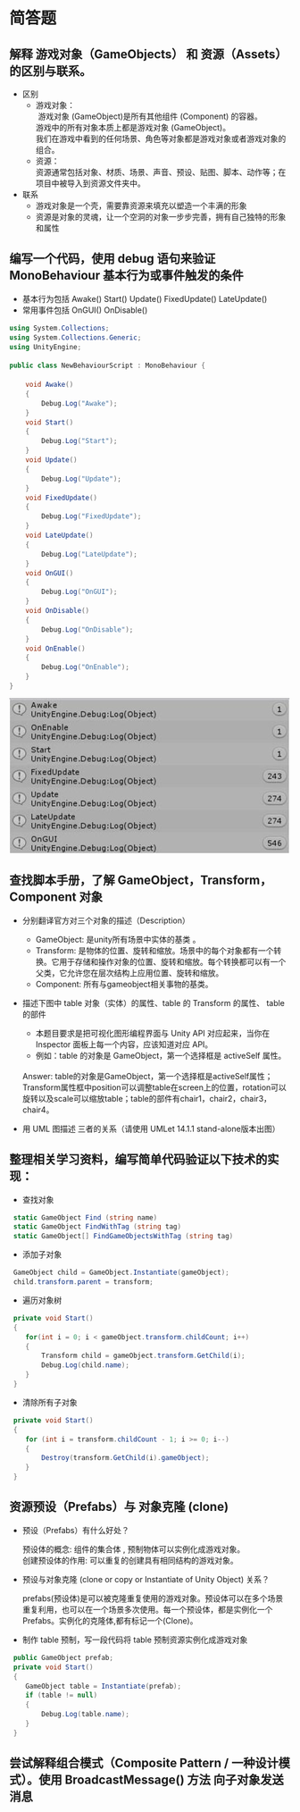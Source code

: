 
# 简答题

## 解释 游戏对象（GameObjects） 和 资源（Assets）的区别与联系。

- 区别
	- 游戏对象：<br />
  游戏对象 (GameObject)是所有其他组件 (Component) 的容器。<br/>
  游戏中的所有对象本质上都是游戏对象 (GameObject)。<br/>
  我们在游戏中看到的任何场景、角色等对象都是游戏对象或者游戏对象的组合。<br/>
	- 资源：<br />资源通常包括对象、材质、场景、声音、预设、贴图、脚本、动作等；在项目中被导入到资源文件夹中。<br />
- 联系
	- 游戏对象是一个壳，需要靠资源来填充以塑造一个丰满的形象
	- 资源是对象的灵魂，让一个空洞的对象一步步完善，拥有自己独特的形象和属性


## 编写一个代码，使用 debug 语句来验证 MonoBehaviour 基本行为或事件触发的条件
- 基本行为包括 Awake() Start() Update() FixedUpdate() LateUpdate()
- 常用事件包括 OnGUI() OnDisable() 

```c#
using System.Collections;
using System.Collections.Generic;
using UnityEngine;

public class NewBehaviourScript : MonoBehaviour {

    void Awake()
    {
        Debug.Log("Awake");
    }
    void Start()
    {
        Debug.Log("Start");
    }
    void Update()
    {
        Debug.Log("Update");
    }
    void FixedUpdate()
    {
        Debug.Log("FixedUpdate");
    }
    void LateUpdate()
    {
        Debug.Log("LateUpdate");
    }
    void OnGUI()
    {
        Debug.Log("OnGUI");
    }
    void OnDisable()
    {
        Debug.Log("OnDisable");
    }
    void OnEnable()
    {
        Debug.Log("OnEnable");
    }
}
```
![pro2](https://raw.githubusercontent.com/zhuzelei/unity3d-learning/master/homework1/pic1.jpg)


## 查找脚本手册，了解 GameObject，Transform，Component 对象	
- 分别翻译官方对三个对象的描述（Description）
	- GameObject: 是unity所有场景中实体的基类 。<br/>
	- Transform: 是物体的位置、旋转和缩放。场景中的每个对象都有一个转换。它用于存储和操作对象的位置、旋转和缩放。每个转换都可以有一个父类，它允许您在层次结构上应用位置、旋转和缩放。<br/>
	- Component: 所有与gameobject相关事物的基类。<br/>
- 描述下图中 table 对象（实体）的属性、table 的 Transform 的属性、 table 的部件 
	- 本题目要求是把可视化图形编程界面与 Unity API 对应起来，当你在 Inspector 面板上每一个内容，应该知道对应 API。
	- 例如：table 的对象是 GameObject，第一个选择框是 activeSelf 属性。
	
	<br/>
	Answer: table的对象是GameObject，第一个选择框是activeSelf属性；Transform属性框中position可以调整table在screen上的位置，rotation可以旋转以及scale可以缩放table；table的部件有chair1，chair2，chair3，chair4。 <br/>
- 用 UML 图描述 三者的关系（请使用 UMLet 14.1.1 stand-alone版本出图）


## 整理相关学习资料，编写简单代码验证以下技术的实现： 
- 查找对象
```c#
 static GameObject Find (string name)
 static GameObject FindWithTag (string tag)
 static GameObject[] FindGameObjectsWithTag (string tag)
 ```
- 添加子对象
```c#
 GameObject child = GameObject.Instantiate(gameObject);
 child.transform.parent = transform;
 ```
- 遍历对象树
```c#
 private void Start()
 {
 	for(int i = 0; i < gameObject.transform.childCount; i++)
 	{
 		Transform child = gameObject.transform.GetChild(i);
 		Debug.Log(child.name);
 	}
 }
 ```
- 清除所有子对象
```c#
 private void Start()
 {
 	for (int i = transform.childCount - 1; i >= 0; i--)
 	{
 		Destroy(transform.GetChild(i).gameObject);
 	}
 }
 ```
 

## 资源预设（Prefabs）与 对象克隆 (clone) 
- 预设（Prefabs）有什么好处？<br/>

	预设体的概念: 组件的集合体 , 预制物体可以实例化成游戏对象。<br/>
	创建预设体的作用: 可以重复的创建具有相同结构的游戏对象。<br/>

- 预设与对象克隆 (clone or copy or Instantiate of Unity Object) 关系？<br/>

	prefabs(预设体)是可以被克隆重复使用的游戏对象。预设体可以在多个场景重复利用，也可以在一个场景多次使用。每一个预设体，都是实例化一个Prefabs。实例化的克隆体,都有标记一个(Clone)。<br/>
	
- 制作 table 预制，写一段代码将 table 预制资源实例化成游戏对象

```c#
 public GameObject prefab;
 private void Start()
 {
 	GameObject table = Instantiate(prefab);
 	if (table != null)
 	{
 		Debug.Log(table.name);
 	}
 }
 ```

## 尝试解释组合模式（Composite Pattern / 一种设计模式）。使用 BroadcastMessage() 方法 向子对象发送消息
